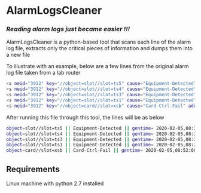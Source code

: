 # AlarmLogsCleaner
### _Reading alarm logs just became easier !!!_

AlarmLogsCleaner is a python-based tool that scans each line of the alarm log file, extracts only the critical pieces of information and dumps them into a new file

To illustrate with an example, below are a few lines from the original alarm log file taken from a lab router

```sh
<s neid="3912" key="//object=slot//slot=ts5" cause="Equipment-Detected" addtionalinfo="null" severity="warning" category="eqpt" gentime="2020-02-05,08:38:04"></s>
<s neid="3912" key="//object=slot//slot=ts4" cause="Equipment-Detected" addtionalinfo="null" severity="warning" category="eqpt" gentime="2020-02-05,08:38:04"></s>
<s neid="3912" key="//object=slot//slot=ts3" cause="Equipment-Detected" addtionalinfo="null" severity="warning" category="eqpt" gentime="2020-02-05,08:38:04"></s>
<s neid="3912" key="//object=slot//slot=ts1" cause="Equipment-Detected" addtionalinfo="null" severity="warning" category="eqpt" gentime="2020-02-05,08:38:04"></s>
<s neid="3912" key="//object=card//slot=xsb" cause="Card-Ctrl-Fail" addtionalinfo="null" severity="critical" category="eqpt" gentime="2020-02-05,08:52:00"></s>
```

After running this file through this tool, the lines will be as below

```sh
object=slot//slot=ts5 || Equipment-Detected || gentime= 2020-02-05,08:38:04
object=slot//slot=ts4 || Equipment-Detected || gentime= 2020-02-05,08:38:04
object=slot//slot=ts3 || Equipment-Detected || gentime= 2020-02-05,08:38:04
object=slot//slot=ts1 || Equipment-Detected || gentime= 2020-02-05,08:38:04
object=card//slot=xsb || Card-Ctrl-Fail || gentime= 2020-02-05,08:52:00
```

## Requirements
Linux machine with python 2.7 installed

